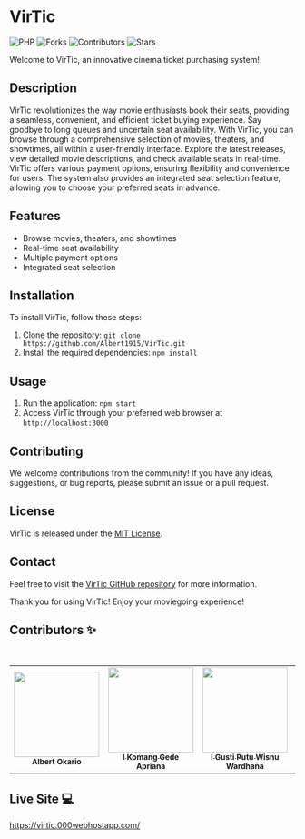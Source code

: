 

# VirTic

![PHP](https://img.shields.io/badge/PHP-FFD43B?style=for-the-badge&logo=php&logoColor=blue)
![Forks](https://img.shields.io/github/forks/Albert1915/VirTic?style=for-the-badge)
![Contributors](https://img.shields.io/github/contributors/Albert1915/VirTic?style=for-the-badge)
![Stars](https://img.shields.io/github/stars/Albert1915/VirTic?style=for-the-badge)

Welcome to VirTic, an innovative cinema ticket purchasing system!

## Description

VirTic revolutionizes the way movie enthusiasts book their seats, providing a seamless, convenient, and efficient ticket buying experience. Say goodbye to long queues and uncertain seat availability. With VirTic, you can browse through a comprehensive selection of movies, theaters, and showtimes, all within a user-friendly interface. Explore the latest releases, view detailed movie descriptions, and check available seats in real-time. VirTic offers various payment options, ensuring flexibility and convenience for users. The system also provides an integrated seat selection feature, allowing you to choose your preferred seats in advance.

## Features

- Browse movies, theaters, and showtimes
- Real-time seat availability
- Multiple payment options
- Integrated seat selection

## Installation

To install VirTic, follow these steps:

1. Clone the repository: `git clone https://github.com/Albert1915/VirTic.git`
2. Install the required dependencies: `npm install`

## Usage

1. Run the application: `npm start`
2. Access VirTic through your preferred web browser at `http://localhost:3000`

## Contributing

We welcome contributions from the community! If you have any ideas, suggestions, or bug reports, please submit an issue or a pull request.

## License

VirTic is released under the [MIT License](https://github.com/Albert1915/VirTic/blob/main/LICENSE).

## Contact

Feel free to visit the [VirTic GitHub repository](https://github.com/Albert1915/VirTic) for more information.

Thank you for using VirTic! Enjoy your moviegoing experience!

## Contributors ✨
<br>
<table align="center">
  <tr>
    <td align="center"><a href="https://github.com/Albert1915"><img src="https://avatars.githubusercontent.com/u/76970766?s=400&u=adf4015762046d3e3ab4178b48366719243df2fc&v=4" width="150px;" alt=""/><br><sub><b>Albert Okario</b></sub></td> 
    <td align="center"><a href="https://github.com/gedeapriana"><img src="https://avatars.githubusercontent.com/u/50385762?v=4" width="150px;" alt=""/><br><sub><b>I Komang Gede Apriana</b></sub></td>
    <td align="center"><a href="https://github.com/wisnuwdn"><img src="https://avatars.githubusercontent.com/u/91248099?v=4" width="150px;" alt=""/><br><sub><b>I Gusti Putu Wisnu Wardhana</b></sub></td>
    <td align="center"><a href=""><img src="" width="150px;" alt=""/><br><sub><b>Kenny Belle Lesmana</b></sub></td>
  </tr>
</table>

## Live Site 💻
https://virtic.000webhostapp.com/
